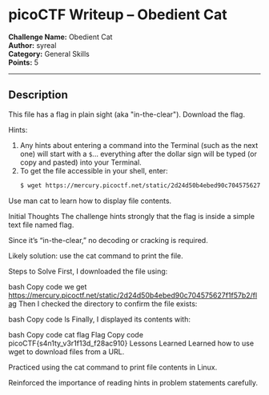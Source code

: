 # picoCTF Writeup – Obedient Cat

**Challenge Name:** Obedient Cat  
**Author:** syreal  
**Category:** General Skills  
**Points:** 5  

---

##  Description
This file has a flag in plain sight (aka "in-the-clear"). Download the flag.  

Hints:  
1. Any hints about entering a command into the Terminal (such as the next one) will start with a `$`... everything after the dollar sign will be typed (or copy and pasted) into your Terminal.  
2. To get the file accessible in your shell, enter:  
   ```bash
   $ wget https://mercury.picoctf.net/static/2d24d50b4ebed90c704575627f1f57b2/flag
Use man cat to learn how to display file contents.

 Initial Thoughts
The challenge hints strongly that the flag is inside a simple text file named flag.

Since it’s “in-the-clear,” no decoding or cracking is required.

Likely solution: use the cat command to print the file.

 Steps to Solve
First, I downloaded the file using:

bash
Copy code
we get https://mercury.picoctf.net/static/2d24d50b4ebed90c704575627f1f57b2/flag
Then I checked the directory to confirm the file exists:

bash
Copy code
ls
Finally, I displayed its contents with:

bash
Copy code
cat flag
 Flag
Copy code
picoCTF{s4n1ty_v3r1f13d_f28ac910}
Lessons Learned
Learned how to use wget to download files from a URL.

Practiced using the cat command to print file contents in Linux.

Reinforced the importance of reading hints in problem statements carefully.